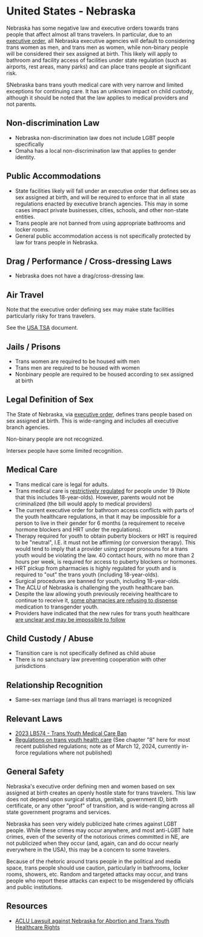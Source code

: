 # United States - Nebraska

Nebraska has some negative law and executive orders towards trans people
that affect almost all trans travelers. In particular, due to an
[executive
order](https://nebraskaexaminer.com/2023/08/30/nebraska-gov-pillen-enacts-second-governor-led-womens-bill-of-rights/),
all Nebraska executive agencies will default to considering trans women
as men, and trans men as women, while non-binary people will be
considered their sex assigned at birth. This likely will apply to bathroom
and facility access of facilities under state regulation (such as airports,
rest areas, many parks) and can place trans people at significant risk.

SNebraska bans trans youth medical care with very narrow and limited
exceptions for continuing care.  It has an unknown impact on child
custody, although it should be noted that the law applies to medical
providers and not parents.

## Non-discrimination Law

 * Nebraska non-discrimination law does not include LGBT people specifically
 * Omaha has a local non-discrimination law that applies to gender identity.

## Public Accommodations

 * State facilities likely will fall under an executive order that
   defines sex as sex assigned at birth, and will be required to enforce
   that in all state regulations enacted by executive branch agencies.
   This may in some cases impact private businesses, cities, schools,
   and other non-state entities.
 * Trans people are not banned from using appropriate bathrooms and locker
   rooms.
 * General public accommodation access is not specifically protected by law
   for trans people in Nebraska.

## Drag / Performance / Cross-dressing Laws

 * Nebraska does not have a drag/cross-dressing law.

## Air Travel

Note that the executive order defining sex may make state facilities
particularly risky for trans travelers.

See the [USA TSA](notes/tsa.md) document.

## Jails / Prisons

 * Trans women are required to be housed with men
 * Trans men are required to be housed with women
 * Nonbinary people are required to be housed according to sex
   assigned at birth

## Legal Definition of Sex

The State of Nebraska, via [executive
order](https://nebraskaexaminer.com/2023/08/30/nebraska-gov-pillen-enacts-second-governor-led-womens-bill-of-rights/),
defines trans people based on sex assigned at birth.  This is
wide-ranging and includes all executive branch agencies.

Non-binary people are not recognized.

Intersex people have some limited recognition.

## Medical Care

 * Trans medical care is legal for adults.
 * Trans medical care is [restrictively regulated](https://dhhs.ne.gov/Documents/181-NAC-8.pdf)
   for people under 19 (Note that this includes
   18-year-olds).  However, parents would not be criminalized (the
   bill would apply to medical providers)
 * The current executive order for bathroom access conflicts with parts
   of the youth healthcare regulations, in that it may be impossible for
   a person to live in their gender for 6 months (a requirement to
   receive hormone blockers and HRT under the regulations).
 * Therapy required for youth to obtain puberty blockers or HRT is required
   to be "neutral", I.E. it must not be affirming
   (or conversion therapy). This would tend to imply that a provider
   using proper pronouns for a trans youth would be violating the law.
   40 contact hours, with no more than 2 hours per week, is required for
   access to puberty blockers or hormones.
 * HRT pickup from pharmacies is highly regulated for youth and is
   required to "out" the trans youth (including 18-year-olds).
 * Surgical procedures are banned for youth, including 18-year-olds.
 * The ACLU of Nebraska is challenging the youth healthcare ban.
 * Despite the law allowing youth previously receiving healthcare to
   continue to receive it, [some pharmacies are refusing to
   dispense](https://www.expresshealthcaremgmt.com/news2/nebraska-lawmaker-says-some-report-pharmacists-are-refusing-to-fill-gender-confirming-prescriptions/126721/)
   medication to transgender youth.
 * Providers have indicated that the new rules for trans youth
   healthcare [are unclear and may be impossible to
   follow](https://www.aol.com/mess-nebraska-gender-affirming-care-100000314.html)

## Child Custody / Abuse

 * Transition care is not specifically defined as child abuse
 * There is no sanctuary law preventing cooperation with other
   jurisdictions
 
## Relationship Recognition

 * Same-sex marriage (and thus all trans marriage) is recognized

## Relevant Laws

 * [2023 LB574 - Trans Youth Medical Care Ban](https://legiscan.com/NE/text/LB574/2023)
 * [Regulations on trans youth health
   care](https://rules.nebraska.gov/rules?agencyId=37&titleId=110) (See
   chapter "8" here for most recent published regulations; note as of
   March 12, 2024, currently in-force regulations where not published)

## General Safety

Nebraska's executive order defining men and women based on sex assigned
at birth creates an openly hostile state for trans travelers. This law
does not depend upon surgical status, genitals, government ID, birth
certificate, or any other "proof" of transition, and is wide-ranging
across all state government programs and services.

Nebraska has seen very widely publicized hate crimes against LGBT
people.  While these crimes may occur anywhere, and most anti-LGBT hate
crimes, even of the severity of the notorious crimes committed in NE,
are not publicized when they occur (and, again, can and do occur nearly
everywhere in the USA), this may be a concern to some travelers.

Because of the rhetoric around trans people in the political and media
space, trans people should use caution, particularly in bathrooms,
locker rooms, showers, etc.  Random and targeted attacks may occur, and
trans people who report these attacks can expect to be misgendered by
officials and public institutions.

## Resources

 * [ACLU Lawsuit against Nebraska for Abortion and Trans Youth Healthcare Rights](https://www.aclunebraska.org/en/press-releases/new-lawsuit-argues-combined-restrictions-health-care-trans-youth-and-abortion)
